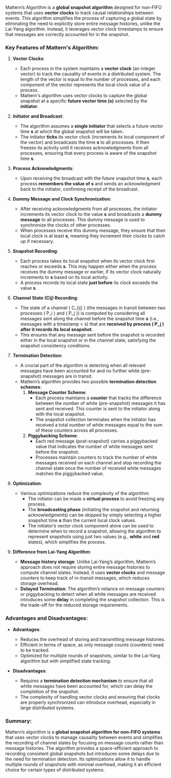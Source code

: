 Mattern’s Algorithm is a **global snapshot algorithm** designed for non-FIFO systems that uses **vector clocks** to track causal relationships between events. This algorithm simplifies the process of capturing a global state by eliminating the need to explicitly store entire message histories, unlike the Lai-Yang algorithm. Instead, it leverages vector clock timestamps to ensure that messages are correctly accounted for in the snapshot.

### Key Features of Mattern's Algorithm:

1. **Vector Clocks**:
   - Each process in the system maintains a **vector clock** (an integer vector) to track the causality of events in a distributed system. The length of the vector is equal to the number of processes, and each component of the vector represents the local clock value of a process.
   - Mattern's algorithm uses vector clocks to capture the global snapshot at a specific **future vector time (s)** selected by the **initiator**.

2. **Initiator and Broadcast**:
   - The algorithm assumes a **single initiator** that selects a future vector time **s** at which the global snapshot will be taken.
   - The initiator **ticks** its vector clock (increments its local component of the vector) and broadcasts the time **s** to all processes. It then freezes its activity until it receives acknowledgments from all processes, ensuring that every process is aware of the snapshot time **s**.

3. **Process Acknowledgments**:
   - Upon receiving the broadcast with the future snapshot time **s**, each process **remembers the value of s** and sends an acknowledgment back to the initiator, confirming receipt of the broadcast.

4. **Dummy Message and Clock Synchronization**:
   - After receiving acknowledgments from all processes, the initiator increments its vector clock to the value **s** and broadcasts a **dummy message** to all processes. This dummy message is used to synchronize the clocks of other processes.
   - When processes receive this dummy message, they ensure that their local clock is at least **s**, meaning they increment their clocks to catch up if necessary.

5. **Snapshot Recording**:
   - Each process takes its local snapshot when its vector clock first reaches or exceeds **s**. This may happen either when the process receives the dummy message or earlier, if its vector clock naturally increments to **s** based on its local activity.
   - A process records its local state **just before** its clock exceeds the value **s**.

6. **Channel State (Cij) Recording**:
   - The state of a channel \( C_{ij} \) (the messages in transit between two processes \( P_i \) and \( P_j \)) is computed by considering all messages sent along the channel before the snapshot time **s** (i.e., messages with a timestamp < s) that are **received by process \( P_j \) after it records its local snapshot**.
   - This ensures that any message sent before the snapshot is recorded either in the local snapshot or in the channel state, satisfying the snapshot consistency conditions.

7. **Termination Detection**:
   - A crucial part of the algorithm is detecting when all relevant messages have been accounted for and no further white (pre-snapshot) messages are in transit.
   - Mattern’s algorithm provides two possible **termination detection schemes**:
     1. **Message Counter Scheme**:
        - Each process maintains a **counter** that tracks the difference between the number of white (pre-snapshot) messages it has sent and received. This counter is sent to the initiator along with the local snapshot.
        - The snapshot collection terminates when the initiator has received a total number of white messages equal to the sum of these counters across all processes.
     2. **Piggybacking Scheme**:
        - Each red message (post-snapshot) carries a piggybacked value that indicates the number of white messages sent before the snapshot.
        - Processes maintain counters to track the number of white messages received on each channel and stop recording the channel state once the number of received white messages matches the piggybacked value.

8. **Optimization**:
   - Various optimizations reduce the complexity of the algorithm:
     - The initiator can be made a **virtual process** to avoid freezing any process.
     - The **broadcasting phase** (initiating the snapshot and returning acknowledgments) can be skipped by simply selecting a higher snapshot time **s** than the current local clock values.
     - The initiator’s vector clock component alone can be used to determine when to record a snapshot, allowing the algorithm to represent snapshots using just two values (e.g., **white** and **red** states), which simplifies the process.
   
9. **Difference from Lai-Yang Algorithm**:
   - **Message history storage**: Unlike Lai-Yang’s algorithm, Mattern’s approach does not require storing entire message histories to compute channel states. Instead, it uses **vector clocks** and message counters to keep track of in-transit messages, which reduces storage overhead.
   - **Delayed Termination**: The algorithm’s reliance on message counters or piggybacking to detect when all white messages are received introduces some **delay** in completing the snapshot collection. This is the trade-off for the reduced storage requirements.

### Advantages and Disadvantages:
- **Advantages**:
  - Reduces the overhead of storing and transmitting message histories.
  - Efficient in terms of space, as only message counts (counters) need to be tracked.
  - Optimized for multiple rounds of snapshots, similar to the Lai-Yang algorithm but with simplified state tracking.
  
- **Disadvantages**:
  - Requires a **termination detection mechanism** to ensure that all white messages have been accounted for, which can delay the completion of the snapshot.
  - The complexity of handling vector clocks and ensuring that clocks are properly synchronized can introduce overhead, especially in large distributed systems.

### Summary:
Mattern’s algorithm is a **global snapshot algorithm for non-FIFO systems** that uses vector clocks to manage causality between events and simplifies the recording of channel states by focusing on message counts rather than message histories. The algorithm provides a space-efficient approach to recording consistent global snapshots but introduces some delays due to the need for termination detection. Its optimizations allow it to handle multiple rounds of snapshots with minimal overhead, making it an efficient choice for certain types of distributed systems.
